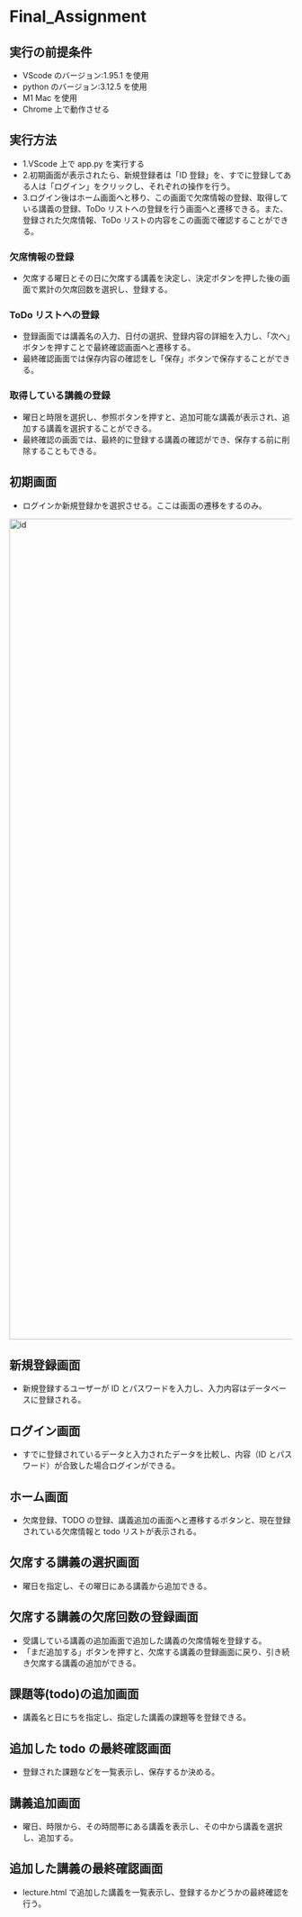 # Final_Assignment

## 実行の前提条件

- VScode のバージョン:1.95.1 を使用
- python のバージョン:3.12.5 を使用
- M1 Mac を使用
- Chrome 上で動作させる

## 実行方法

- 1.VScode 上で app.py を実行する
- 2.初期画面が表示されたら、新規登録者は「ID 登録」を、すでに登録してある人は「ログイン」をクリックし、それぞれの操作を行う。
- 3.ログイン後はホーム画面へと移り、この画面で欠席情報の登録、取得している講義の登録、ToDo リストへの登録を行う画面へと遷移できる。また、登録された欠席情報、ToDo リストの内容をこの画面で確認することができる。

### 欠席情報の登録

- 欠席する曜日とその日に欠席する講義を決定し、決定ボタンを押した後の画面で累計の欠席回数を選択し、登録する。

### ToDo リストへの登録

- 登録画面では講義名の入力、日付の選択、登録内容の詳細を入力し、「次へ」ボタンを押すことで最終確認画面へと遷移する。
- 最終確認画面では保存内容の確認をし「保存」ボタンで保存することができる。

### 取得している講義の登録

- 曜日と時限を選択し、参照ボタンを押すと、追加可能な講義が表示され、追加する講義を選択することができる。
- 最終確認の画面では、最終的に登録する講義の確認ができ、保存する前に削除することもできる。

## 初期画面

- ログインか新規登録かを選択させる。ここは画面の遷移をするのみ。
<img width="1458" alt="id" src="https://github.com/user-attachments/assets/a98ddec3-6057-4c50-b473-7a98bfe94877" />

## 新規登録画面

- 新規登録するユーザーが ID とパスワードを入力し、入力内容はデータベースに登録される。

## ログイン画面

- すでに登録されているデータと入力されたデータを比較し、内容（ID とパスワード）が合致した場合ログインができる。

## ホーム画面

- 欠席登録、TODO の登録、講義追加の画面へと遷移するボタンと、現在登録されている欠席情報と todo リストが表示される。

## 欠席する講義の選択画面

- 曜日を指定し、その曜日にある講義から追加できる。

## 欠席する講義の欠席回数の登録画面

- 受講している講義の追加画面で追加した講義の欠席情報を登録する。
- 「まだ追加する」ボタンを押すと、欠席する講義の登録画面に戻り、引き続き欠席する講義の追加ができる。

## 課題等(todo)の追加画面

- 講義名と日にちを指定し、指定した講義の課題等を登録できる。

## 追加した todo の最終確認画面

- 登録された課題などを一覧表示し、保存するか決める。

## 講義追加画面

- 曜日、時限から、その時間帯にある講義を表示し、その中から講義を選択し、追加する。

## 追加した講義の最終確認画面

- lecture.html で追加した講義を一覧表示し、登録するかどうかの最終確認を行う。

